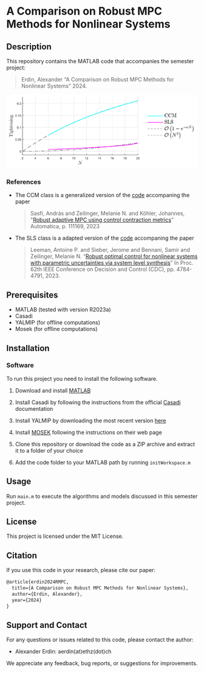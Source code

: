 # A Comparison on Robust MPC Methods for Nonlinear Systems

## Description

This repository contains the MATLAB code that accompanies the semester project:
> Erdin, Alexander “A Comparison on Robust MPC Methods for Nonlinear Systems”
> 2024.

![Project Image](figs/PQR_N_tightening.svg)

### References

- The CCM class is a generalized version of the [code](https://gitlab.ethz.ch/ics/RAMPC-CCM.git) accompaning the paper
  > Sasfi, András and Zeilinger, Melanie N. and Köhler, Johannes, "[Robust adaptive MPC using control contraction metrics](http://dx.doi.org/10.1016/j.automatica.2023.111169)"
  > Automatica, p. 111169, 2023
- The SLS class is a adapted version of the [code](https://gitlab.ethz.ch/ics/nonlinear-parametric-SLS.git) accompaning the paper
  > Leeman, Antoine P. and Sieber, Jerome and Bennani, Samir and Zeilinger, Melanie N. “[Robust optimal control for nonlinear systems with parametric uncertainties via system level synthesis](https://arxiv.org/abs/2304.00752)”
  > In Proc. 62th IEEE Conference on Decision and Control (CDC), pp. 4784-4791, 2023.

## Prerequisites

- MATLAB (tested with version R2023a)
- Casadi
- YALMIP (for offline computations)
- Mosek  (for offline computations)

## Installation

### Software

To run this project you need to install the following software.

1. Download and install [MATLAB](https://www.mathworks.com/products/matlab.html)

2. Install Casadi by following the instructions from the official [Casadi](https://web.casadi.org/get/) documentation

3. Install YALMIP by downloading the most recent version [here](https://yalmip.github.io/tutorial/installation/)

4. Install [MOSEK](https://docs.mosek.com/latest/install/installation.html) following the instructions on their web page

5. Clone this repository or download the code as a ZIP archive and extract it to a folder of your choice

6. Add the code folder to your MATLAB path by running `initWorkspace.m`

## Usage

Run `main.m` to execute the algorithms and models discussed in this semester project.

## License

This project is licensed under the MIT License.

## Citation

If you use this code in your research, please cite our paper:

```text
@article{erdin2024RMPC,
  title={A Comparison on Robust MPC Methods for Nonlinear Systems},
  author={Erdin, Alexander},
  year={2024}
}
```
  
## Support and Contact

For any questions or issues related to this code, please contact the author:

- Alexander Erdin: aerdin(at)ethz(dot)ch

We appreciate any feedback, bug reports, or suggestions for improvements.
